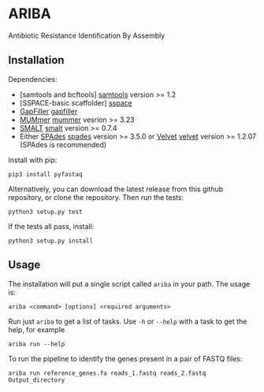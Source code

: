 ARIBA
=====

Antibiotic Resistance Identification By Assembly


Installation
------------

Dependencies:
  * [samtools and bcftools] [samtools]  version >= 1.2
  * [SSPACE-basic scaffolder] [sspace]
  * [GapFiller] [gapfiller]
  * [MUMmer] [mummer] vesrion >= 3.23
  * [SMALT] [smalt] version >= 0.7.4
  * Either [SPAdes] [spades] version >= 3.5.0 or [Velvet] [velvet] version >= 1.2.07
    (SPAdes is recommended)

Install with pip:

    pip3 install pyfastaq

Alternatively, you can download the latest release from this github repository,
or clone the repository. Then run the tests:

    python3 setup.py test

If the tests all pass, install:

    python3 setup.py install



Usage
-----

The installation will put a single script called `ariba` in your path.
The usage is:

    ariba <command> [options] <required arguments>

Run just `ariba` to get a list of tasks. Use `-h` or `--help`
with a task to get the help, for example

    ariba run --help

To run the pipeline to identify the genes present in a pair of FASTQ files:

    ariba run reference_genes.fa reads_1.fastq reads_2.fastq Output_directory



  [gapfiller]: http://www.baseclear.com/genomics/bioinformatics/basetools/gapfiller
  [mummer]: http://mummer.sourceforge.net/
  [samtools]: http://www.htslib.org/
  [smalt]: https://www.sanger.ac.uk/resources/software/smalt/
  [spades]: http://bioinf.spbau.ru/spades
  [sspace]: http://www.baseclear.com/genomics/bioinformatics/basetools/SSPACE
  [velvet]: http://www.ebi.ac.uk/~zerbino/velvet/
